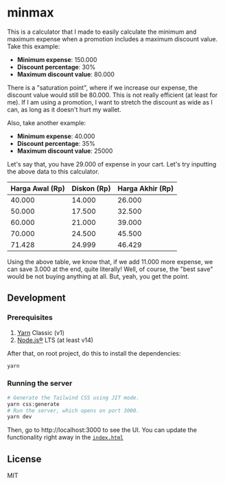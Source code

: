# minmax

This is a calculator that I made to easily calculate the minimum and maximum expense when a promotion includes a maximum discount value. Take this example:

- **Minimum expense**: 150.000
- **Discount percentage**: 30%
- **Maximum discount value**: 80.000

There is a "saturation point", where if we increase our expense, the discount value would still be 80.000. This is not really efficient (at least for me). If I am using a promotion, I want to stretch the discount as wide as I can, as long as it doesn't hurt my wallet.

Also, take another example:

- **Minimum expense**: 40.000
- **Discount percentage**: 35%
- **Maximum discount value**: 25000

Let's say that, you have 29.000 of expense in your cart. Let's try inputting the above data to this calculator.

| Harga Awal (Rp) | Diskon (Rp) | Harga Akhir (Rp) |
| --------------- | ----------- | ---------------- |
| 40.000          | 14.000      | 26.000           |
| 50.000          | 17.500      | 32.500           |
| 60.000          | 21.000      | 39.000           |
| 70.000          | 24.500      | 45.500           |
| 71.428          | 24.999      | 46.429           |

Using the above table, we know that, if we add 11.000 more expense, we can save 3.000 at the end, quite literally! Well, of course, the "best save" would be not buying anything at all. But, yeah, you get the point.

## Development

### Prerequisites

1. [Yarn](https://yarnpkg.com/) Classic (v1)
2. [Node.js®](https://nodejs.org/) LTS (at least v14)

After that, on root project, do this to install the dependencies:

```bash
yarn
```

### Running the server

```bash
# Generate the Tailwind CSS using JIT mode.
yarn css:generate
# Run the server, which opens on port 3000.
yarn dev
```

Then, go to http://localhost:3000 to see the UI. You can update the functionality right away in the [`index.html`](src/index.html)

## License

MIT
